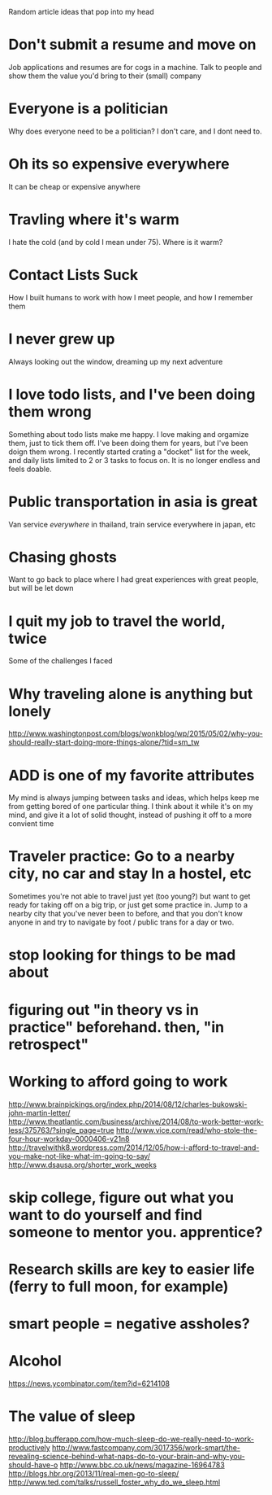 Random article ideas that pop into my head

# Don't submit a resume and move on
Job applications and resumes are for cogs in a machine.  Talk to people and show them the value you'd bring to their (small) company


# Everyone is a politician
Why does everyone need to be a politician? I don't care, and I dont need to.


# Oh its so expensive everywhere
It can be cheap or expensive anywhere


# Travling where it's warm
I hate the cold (and by cold I mean under 75). Where is it warm?


# Contact Lists Suck
How I built humans to work with how I meet people, and how I remember them


# I never grew up
Always looking out the window, dreaming up my next adventure


# I love todo lists, and I've been doing them wrong
Something about todo lists make me happy. I love making and orgamize them, just to tick them off. I've been doing them for years, but I've been doign them wrong. I recently started crating a "docket" list for the week, and daily lists limited to 2 or 3 tasks to focus on. It is no longer endless and feels doable. 

# Public transportation in asia is great
Van service _everywhere_ in thailand, train service everywhere in japan, etc


# Chasing ghosts
Want to go back to place where I had great experiences with great people, but will be let down


# I quit my job to travel the world, twice
Some of the challenges I faced


# Why traveling alone is anything but lonely
http://www.washingtonpost.com/blogs/wonkblog/wp/2015/05/02/why-you-should-really-start-doing-more-things-alone/?tid=sm_tw


# ADD is one of my favorite attributes
My mind is always jumping between tasks and ideas, which helps keep me from getting bored of one particular thing. I think about it while it's on my mind, and give it a lot of solid thought, instead of pushing it off to a more convient time


# Traveler practice: Go to a nearby city, no car and stay In a hostel, etc
Sometimes you're not able to travel just yet (too young?) but want to get ready for taking off on a big trip, or just get some practice in. Jump to a nearby city that you've never been to before, and that you don't know anyone in and try to navigate by foot / public trans for a day or two.


# stop looking for things to be mad about


# figuring out "in theory vs in practice" beforehand. then, "in retrospect"


# Working to afford going to work
http://www.brainpickings.org/index.php/2014/08/12/charles-bukowski-john-martin-letter/
http://www.theatlantic.com/business/archive/2014/08/to-work-better-work-less/375763/?single_page=true
http://www.vice.com/read/who-stole-the-four-hour-workday-0000406-v21n8
http://travelwithk8.wordpress.com/2014/12/05/how-i-afford-to-travel-and-you-make-not-like-what-im-going-to-say/
http://www.dsausa.org/shorter_work_weeks


# skip college, figure out what you want to do yourself and find someone to mentor you. apprentice?


# Research skills are key to easier life (ferry to full moon, for example)


# smart people = negative assholes?


# Alcohol
https://news.ycombinator.com/item?id=6214108


# The value of sleep
http://blog.bufferapp.com/how-much-sleep-do-we-really-need-to-work-productively
http://www.fastcompany.com/3017356/work-smart/the-revealing-science-behind-what-naps-do-to-your-brain-and-why-you-should-have-o
http://www.bbc.co.uk/news/magazine-16964783
http://blogs.hbr.org/2013/11/real-men-go-to-sleep/
http://www.ted.com/talks/russell_foster_why_do_we_sleep.html

